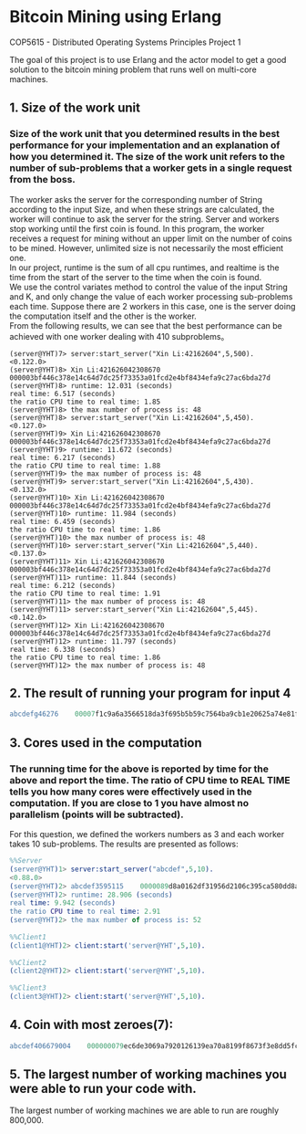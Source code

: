 # Bitcoin Mining using Erlang
COP5615 - Distributed Operating Systems Principles Project 1

The goal of this project is to use Erlang and the actor model to get a good solution to the bitcoin mining problem that runs well on multi-core machines.
## 1. Size of the work unit 
### Size of the work unit that you determined results in the best performance for your implementation and an explanation of how you determined it. The size of the work unit refers to the number of sub-problems that a worker gets in a single request from the boss.
The worker asks the server for the corresponding number of String according to the input Size, and when these strings are calculated, the worker will continue to ask the server for the string. Server and workers stop working until the first coin is found. In this program, the worker receives a request for mining without an upper limit on the number of coins to be mined. However, unlimited size is not necessarily the most efficient one.  
In our project, runtime is the sum of all cpu runtimes, and realtime is the time from the start of the server to the time when the coin is found.  
We use the control variates method to control the value of the input String and K, and only change the value of each worker processing sub-problems each time.
Suppose there are 2 workers in this case, one is the server doing the computation itself and the other is the worker.  
From the following results, we can see that the best performance can be achieved with one worker dealing with 410 subproblems。
 ```erlag
(server@YHT)7> server:start_server("Xin Li:42162604",5,500). 
<0.122.0>
(server@YHT)8> Xin Li:421626042308670    000003bf446c378e14c64d7dc25f73353a01fcd2e4bf8434efa9c27ac6bda27d
(server@YHT)8> runtime: 12.031 (seconds)
real time: 6.517 (seconds)
the ratio CPU time to real time: 1.85
(server@YHT)8> the max number of process is: 48
(server@YHT)8> server:start_server("Xin Li:42162604",5,450). 
<0.127.0>
(server@YHT)9> Xin Li:421626042308670    000003bf446c378e14c64d7dc25f73353a01fcd2e4bf8434efa9c27ac6bda27d
(server@YHT)9> runtime: 11.672 (seconds)
real time: 6.217 (seconds)
the ratio CPU time to real time: 1.88
(server@YHT)9> the max number of process is: 48
(server@YHT)9> server:start_server("Xin Li:42162604",5,430). 
<0.132.0>
(server@YHT)10> Xin Li:421626042308670    000003bf446c378e14c64d7dc25f73353a01fcd2e4bf8434efa9c27ac6bda27d
(server@YHT)10> runtime: 11.984 (seconds)
real time: 6.459 (seconds)
the ratio CPU time to real time: 1.86
(server@YHT)10> the max number of process is: 48
(server@YHT)10> server:start_server("Xin Li:42162604",5,440). 
<0.137.0>
(server@YHT)11> Xin Li:421626042308670    000003bf446c378e14c64d7dc25f73353a01fcd2e4bf8434efa9c27ac6bda27d
(server@YHT)11> runtime: 11.844 (seconds)
real time: 6.212 (seconds)
the ratio CPU time to real time: 1.91
(server@YHT)11> the max number of process is: 48
(server@YHT)11> server:start_server("Xin Li:42162604",5,445). 
<0.142.0>
(server@YHT)12> Xin Li:421626042308670    000003bf446c378e14c64d7dc25f73353a01fcd2e4bf8434efa9c27ac6bda27d
(server@YHT)12> runtime: 11.797 (seconds)
real time: 6.338 (seconds)
the ratio CPU time to real time: 1.86
(server@YHT)12> the max number of process is: 48
```

## 2. The result of running your program for input 4
 ```erlang
abcdefg46276    00007f1c9a6a3566518da3f695b5b59c7564ba9cb1e20625a74e81fa2eedba1e
```
## 3. Cores used in the computation
### The running time for the above is reported by time for the above and report the time.  The ratio of CPU time to REAL TIME tells you how many cores were effectively used in the computation.  If you are close to 1 you have almost no parallelism (points will be subtracted).
For this question, we defined the workers numbers as 3 and each worker takes 10 sub-problems.
The results are presented as follows:   
 ```erlang
%%Server
(server@YHT)1> server:start_server("abcdef",5,10).  
<0.88.0>
(server@YHT)2> abcdef3595115    0000089d8a0162df31956d2106c395ca580dd8a8e8fefdacb5cdb6196ce44484  
(server@YHT)2> runtime: 28.906 (seconds)  
real time: 9.942 (seconds)  
the ratio CPU time to real time: 2.91  
(server@YHT)2> the max number of process is: 52  
  
%%Client1
(client1@YHT)2> client:start('server@YHT',5,10).  
  
%%Client2
(client2@YHT)2> client:start('server@YHT',5,10).  
  
%%Client3
(client3@YHT)2> client:start('server@YHT',5,10).
```
## 4. Coin with most zeroes(7):
 ```erlang
abcdef406679004    000000079ec6de3069a7920126139ea70a8199f8673f3e8dd5fc4e61894c59ea
```
## 5. The largest number of working machines you were able to run your code with.
The largest number of working machines we are able to run are roughly 800,000.



